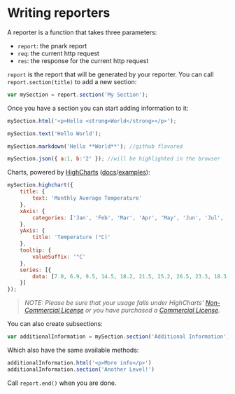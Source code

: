 # Writing reporters

A reporter is a function that takes three parameters:
- `report`: the pnark report
- `req`: the current http request
- `res`: the response for the current http request

`report` is the report that will be generated by your reporter.
You can call `report.section(title)` to add a new section:

```js
var mySection = report.section('My Section');
```

Once you have a section you can start adding information to it:

```js
mySection.html('<p>Hello <strong>World</strong></p>');
```

```js
mySection.text('Hello World');
```

```js
mySection.markdown('Hello **World**'); //github flavored
```

```js
mySection.json({ a:1, b:'2' }); //will be highlighted in the browser
```

Charts, powered by [HighCharts](http://www.highcharts.com/) ([docs](http://api.highcharts.com/highcharts)/[examples](http://www.highcharts.com/demo)):

```js
mySection.highchart({
    title: {
        text: 'Monthly Average Temperature'
    },
    xAxis: {
        categories: ['Jan', 'Feb', 'Mar', 'Apr', 'May', 'Jun', 'Jul', 'Aug', 'Sep', 'Oct', 'Nov', 'Dec']
    },
    yAxis: {
        title: 'Temperature (°C)'
    },
    tooltip: {
        valueSuffix: '°C'
    },
    series: [{
        data: [7.0, 6.9, 9.5, 14.5, 18.2, 21.5, 25.2, 26.5, 23.3, 18.3, 13.9, 9.6]
    }]
});
```

> *NOTE: Please be sure that your usage falls under HighCharts' [Non-Commercial License](http://creativecommons.org/licenses/by-nc/3.0/) or you have purchased a [Commercial License](http://shop.highcharts.com/highcharts/).*

You can also create subsections:

```js
var additionalInformation = mySection.section('Additional Information')
```

Which also have the same available methods:

```js
additionalInformation.html('<p>More info</p>')
additionalInformation.section('Another Level!')
```

Call `report.end()` when you are done.

